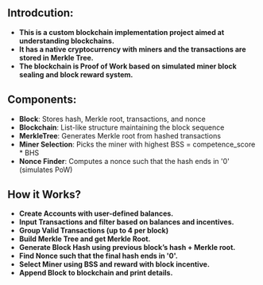 ## Introdcution:
- **This is a custom blockchain implementation project aimed at understanding blockchains.** 
- **It has a native cryptocurrency with miners and the transactions are stored in Merkle Tree.**
- **The blockchain is Proof of Work based on simulated miner block sealing and block reward system.**

## Components:
- **Block**: Stores hash, Merkle root, transactions, and nonce
- **Blockchain**: List-like structure maintaining the block sequence
- **MerkleTree**: Generates Merkle root from hashed transactions
- **Miner Selection**: Picks the miner with highest BSS = competence_score * BHS
- **Nonce Finder**: Computes a nonce such that the hash ends in '0' (simulates PoW)

## How it Works?
- **Create Accounts with user-defined balances.**
- **Input Transactions and filter based on balances and incentives.**
- **Group Valid Transactions (up to 4 per block)**
- **Build Merkle Tree and get Merkle Root.**
- **Generate Block Hash using previous block’s hash + Merkle root.**
- **Find Nonce such that the final hash ends in '0'.**
- **Select Miner using BSS and reward with block incentive.**
- **Append Block to blockchain and print details.**
